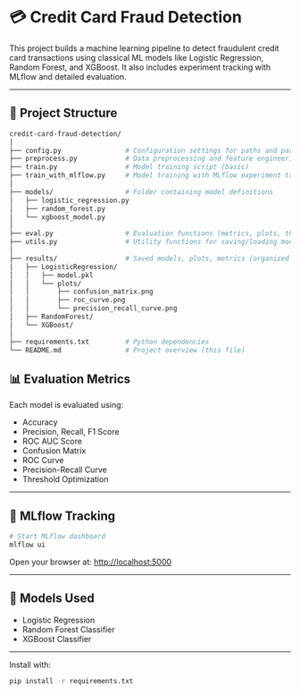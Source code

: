 # 💳 Credit Card Fraud Detection

This project builds a machine learning pipeline to detect fraudulent credit card transactions using classical ML models like Logistic Regression, Random Forest, and XGBoost. It also includes experiment tracking with MLflow and detailed evaluation.

---

## 📂 Project Structure

```bash
credit-card-fraud-detection/
│
├── config.py                # Configuration settings for paths and parameters
├── preprocess.py            # Data preprocessing and feature engineering
├── train.py                 # Model training script (basic)
├── train_with_mlflow.py     # Model training with MLflow experiment tracking
│
├── models/                  # Folder containing model definitions
│   ├── logistic_regression.py
│   ├── random_forest.py
│   └── xgboost_model.py
│
├── eval.py                  # Evaluation functions (metrics, plots, threshold tuning)
├── utils.py                 # Utility functions for saving/loading models and plots
│
├── results/                 # Saved models, plots, metrics (organized by model)
│   ├── LogisticRegression/
│   │   ├── model.pkl
│   │   └── plots/
│   │       ├── confusion_matrix.png
│   │       ├── roc_curve.png
│   │       └── precision_recall_curve.png
│   ├── RandomForest/
│   └── XGBoost/
│
├── requirements.txt         # Python dependencies
└── README.md                # Project overview (this file)
```

## 📊 Evaluation Metrics

Each model is evaluated using:

- Accuracy
- Precision, Recall, F1 Score
- ROC AUC Score
- Confusion Matrix
- ROC Curve
- Precision-Recall Curve
- Threshold Optimization

---

## 🧪 MLflow Tracking

```bash
# Start MLflow dashboard
mlflow ui
```

Open your browser at: [http://localhost:5000](http://localhost:5000)

---

## 🧠 Models Used

- Logistic Regression
- Random Forest Classifier
- XGBoost Classifier

---

Install with:

```bash
pip install -r requirements.txt
```

